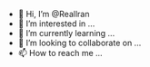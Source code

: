 - 👋 Hi, I’m @Reallran
- 👀 I’m interested in ...
- 🌱 I’m currently learning ...
- 💞️ I’m looking to collaborate on ...
- 📫 How to reach me ...

<!---
Reallran/Reallran is a ✨ special ✨ repository because its `README.md` (this file) appears on your GitHub profile.
You can click the Preview link to take a look at your changes.
--->
